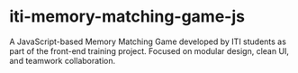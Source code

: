 # iti-memory-matching-game-js
A JavaScript-based Memory Matching Game developed by ITI students as part of the front-end training project. Focused on modular design, clean UI, and teamwork collaboration.
